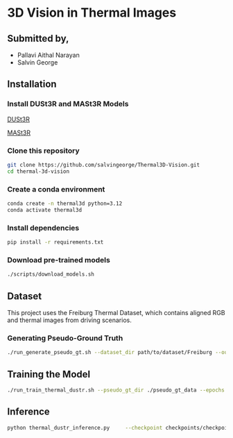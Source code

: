 # 3D Vision in Thermal Images
## Submitted by,
- Pallavi Aithal Narayan
- Salvin George

## Installation
### Install DUSt3R and MASt3R Models
[DUSt3R](https://github.com/naver/dust3r) <p>
[MASt3R](https://github.com/naver/mast3r)

### Clone this repository
```bash
git clone https://github.com/salvingeorge/Thermal3D-Vision.git
cd thermal-3d-vision
```
### Create a conda environment
```bash
conda create -n thermal3d python=3.12
conda activate thermal3d
```

### Install dependencies
```bash
pip install -r requirements.txt
```

### Download pre-trained models
```bash
./scripts/download_models.sh
```

## Dataset
This project uses the Freiburg Thermal Dataset, which contains aligned RGB and thermal images from driving scenarios. 
### Generating Pseudo-Ground Truth
```bash
./run_generate_pseudo_gt.sh --dataset_dir path/to/dataset/Freiburg --output_dir ./pseudo_gt_data --visualize
```

## Training the Model
```bash
./run_train_thermal_dustr.sh --pseudo_gt_dir ./pseudo_gt_data --epochs 100 --batch_size 8 --use_thermal_aware_loss --edge_weight 0.5 --smoothness_weight 0.3 --detail_weight 0.4
```

## Inference
```bash
python thermal_dustr_inference.py     --checkpoint checkpoints/checkpoint_name.pth     --input "path/to/thermal/image/folder/or/single/image"     --output output/path     --img_size 224 224
```
